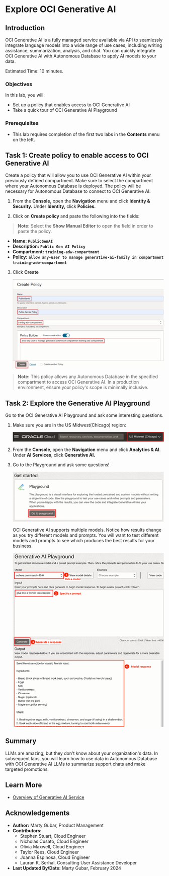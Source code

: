 # Explore OCI Generative AI

## Introduction

OCI Generative AI is a fully managed service available via API to seamlessly integrate language models into a wide range of use cases, including writing assistance, summarization, analysis, and chat. You can quickly integrate OCI Generative AI with Autonomous Database to apply AI models to your data.

Estimated Time: 10 minutes.

### Objectives

In this lab, you will:

* Set up a policy that enables access to OCI Generative AI
* Take a quick tour of OCI Generative AI Playground

### Prerequisites

- This lab requires completion of the first two labs in the **Contents** menu on the left.

## Task 1: Create policy to enable access to OCI Generative AI
Create a policy that will allow you to use OCI Generative AI within your previously defined compartment. Make sure to select the compartment where your Autonomous Database is deployed. The policy will be necessary for Autonomous Database to connect to OCI Generative AI.

1. From the **Console,** open the **Navigation** menu and click **Identity & Security.** Under **Identity,** click **Policies.** 

2. Click on **Create policy** and paste the following into the fields:

>**Note:** Select the **Show Manual Editor** to open the field  in order to paste the policy.

* **Name:** **`PublicGenAI`**
* **Description:** **`Public Gen AI Policy`**
* **Compartment:** **`training-adw-compartment`**
* **Policy:** **`allow any-user to manage generative-ai-family in compartment training-adw-compartment`**
    
3. Click **Create**

    ![Create policy](./images/create-policy.png "")
    
>**Note:** This policy allows any Autonomous Database in the specified compartment to access OCI Generative AI. In a production environment, ensure your policy's scope is minimally inclusive.

## Task 2: Explore the Generative AI Playground
Go to the OCI Generative AI Playground and ask some interesting questions.

1. Make sure you are in the US Midwest(Chicago) region:

    ![Go to Chicago](./images/chicago.png)

2. From the **Console**, open the **Navigation** menu and click **Analytics & AI**. Under **AI Services**, click **Generative AI.**

3. Go to the Playground and ask some questions!
    
    ![Go to the Playground](./images/goto-playground.png)

   OCI Generative AI supports multiple models. Notice how results change as you try different models and prompts. You will want to test different models and prompts to see which produces the best results for your business.

    ![French toast recipe](./images/french-toast.png)

## Summary    
LLMs are amazing, but they don't know about your organization's data. In subsequent labs, you will learn how to use data in Autonomous Database with OCI Generative AI LLMs to summarize support chats and make targeted promotions.

## Learn More
* [Overview of Generative AI Service](https://docs.oracle.com/en-us/iaas/Content/generative-ai/overview.htm)

## Acknowledgements

  * **Author:** Marty Gubar, Product Management 
  * **Contributors:** 
    * Stephen Stuart, Cloud Engineer 
    * Nicholas Cusato, Cloud Engineer 
    * Olivia Maxwell, Cloud Engineer 
    * Taylor Rees, Cloud Engineer 
    * Joanna Espinosa, Cloud Engineer 
    * Lauran K. Serhal, Consulting User Assistance Developer
* **Last Updated By/Date:** Marty Gubar, February 2024

